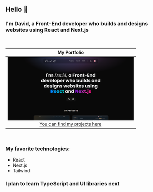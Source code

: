## Hello 👋

### I'm David, a Front-End developer who builds and designs websites using React and Next.js

<br />

<table>
  <thead>
    <tr>
      <th align="center">My Portfolio</th>
    </tr>
  </thead>
  <tbody>
    <tr>
      <td align="center">
       <a href="https://davidmaksic.vercel.app/" >
        <img src="https://github.com/DavidMaksic/portfolio/blob/master/assets/portfolio.png" alt="Portfolio Image" width="400" height="200" />
        <a />
        <br />
        <a href="https://davidmaksic.vercel.app/" >You can find my projects here</a>
      </td>
    </tr>
  </tbody>
</table>

<br />

### My favorite technologies:

- React
- Next.js
- Tailwind

### I plan to learn TypeScript and UI libraries next
